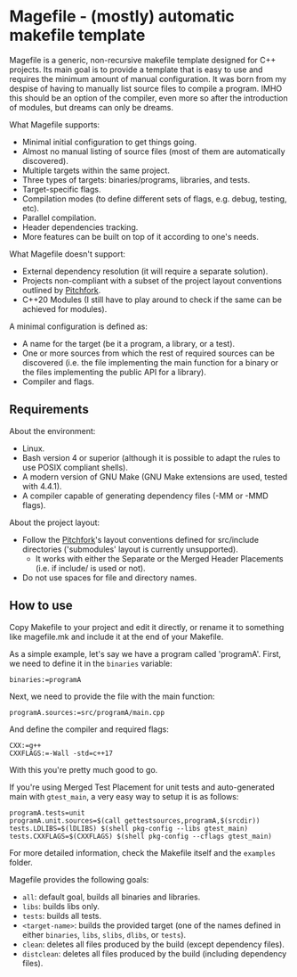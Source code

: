 # Magefile - (mostly) automatic makefile template
Magefile is a generic, non-recursive makefile template designed for C++ projects. Its main goal is to provide a template that is easy to use and requires the minimum amount of manual configuration. It was born from my despise of having to manually list source files to compile a program. IMHO this should be an option of the compiler, even more so after the introduction of modules, but dreams can only be dreams.

What Magefile supports:
* Minimal initial configuration to get things going.
* Almost no manual listing of source files (most of them are automatically discovered).
* Multiple targets within the same project.
* Three types of targets: binaries/programs, libraries, and tests.
* Target-specific flags.
* Compilation modes (to define different sets of flags, e.g. debug, testing, etc).
* Parallel compilation.
* Header dependencies tracking.
* More features can be built on top of it according to one's needs.

What Magefile doesn't support:
* External dependency resolution (it will require a separate solution).
* Projects non-compliant with a subset of the project layout conventions outlined by [Pitchfork](https://github.com/vector-of-bool/pitchfork).
* C++20 Modules (I still have to play around to check if the same can be achieved for modules).

A minimal configuration is defined as:
* A name for the target (be it a program, a library, or a test).
* One or more sources from which the rest of required sources can be discovered (i.e. the file implementing the main function for a binary or the files implementing the public API for a library).
* Compiler and flags.

## Requirements
About the environment:
* Linux.
* Bash version 4 or superior (although it is possible to adapt the rules to use POSIX compliant shells).
* A modern version of GNU Make (GNU Make extensions are used, tested with 4.4.1).
* A compiler capable of generating dependency files (-MM or -MMD flags).

About the project layout:
* Follow the [Pitchfork](https://github.com/vector-of-bool/pitchfork)'s layout conventions defined for src/include directories ('submodules' layout is currently unsupported).
    * It works with either the Separate or the Merged Header Placements (i.e. if include/ is used or not).
* Do not use spaces for file and directory names.

## How to use
Copy Makefile to your project and edit it directly, or rename it to something like magefile.mk and include it at the end of your Makefile.

As a simple example, let's say we have a program called 'programA'. First, we need to define it in the `binaries` variable:
```make
binaries:=programA
```
Next, we need to provide the file with the main function:
```make
programA.sources:=src/programA/main.cpp
```
And define the compiler and required flags:
```make
CXX:=g++
CXXFLAGS:=-Wall -std=c++17
```
With this you're pretty much good to go.

If you're using Merged Test Placement for unit tests and auto-generated main with `gtest_main`, a very easy way to setup it is as follows:
```make
programA.tests=unit
programA.unit.sources=$(call gettestsources,programA,$(srcdir))
tests.LDLIBS=$(lDLIBS) $(shell pkg-config --libs gtest_main)
tests.CXXFLAGS=$(CXXFLAGS) $(shell pkg-config --cflags gtest_main)
```

For more detailed information, check the Makefile itself and the `examples` folder.

Magefile provides the following goals:
* `all`: default goal, builds all binaries and libraries.
* `libs`: builds libs only.
* `tests`: builds all tests.
* `<target-name>`: builds the provided target (one of the names defined in either `binaries`, `libs`, `slibs`, `dlibs`, or `tests`).
* `clean`: deletes all files produced by the build (except dependency files).
* `distclean`: deletes all files produced by the build (including dependency files).
